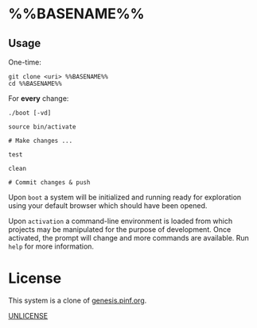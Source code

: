 %%BASENAME%%
============

Usage
-----

One-time:

	git clone <uri> %%BASENAME%%
	cd %%BASENAME%%

For **every** change:

	./boot [-vd]

	source bin/activate

	# Make changes ...

	test

	clean

	# Commit changes & push

Upon `boot` a system will be initialized and running ready for exploration using your default browser which should have been opened.

Upon `activation` a command-line environment is loaded from which projects may be manipulated for the purpose of development. Once activated, the prompt will change and more commands are available. Run `help` for more information.


License
=======

This system is a clone of [genesis.pinf.org](http://genesis.pinf.org).

[UNLICENSE](http://unlicense.org/)

